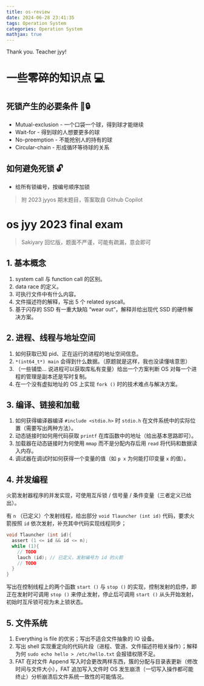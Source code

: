 ```yaml
---
title: os-review
date: 2024-06-28 23:41:35
tags: Operation System
categories: Operation System
mathjax: true
---
```


Thank you. Teacher jyy!

<!--more-->

# 一些零碎的知识点 💻

## 死锁产生的必要条件 🚫🔒

- Mutual-exclusion - 一个口袋一个球，得到球才能继续
- Wait-for - 得到球的人想要更多的球
- No-preemption - 不能抢别人的持有的球
- Circular-chain - 形成循环等待球的关系

## 如何避免死锁 🔓

- 给所有锁编号，按编号顺序加锁


> 附 2023 jyyos 期末题目，答案取自 Github Copilot

# os jyy 2023 final exam

> Sakiyary 回忆版，题面不严谨，可能有疏漏，意会即可

## 1. 基本概念

1. system call 与 function call 的区别。
2. data race 的定义。
3. 可执行文件中有什么内容。
4. 文件描述符的解释，写出 5 个 related syscall。
5. 基于闪存的 SSD 有一重大缺陷 “wear out”，解释并给出现代 SSD 的硬件解决方案。

## 2. 进程、线程与地址空间

1. 如何获取已知 pid、正在运行的进程的地址空间信息。
2. `*(int64_t*) main` 会得到什么数据。（原题就是这样，我也没读懂啥意思）
3. （一些铺垫… 说进程可以获取库私有变量）给出一个方案判断 OS 对每一个进程的管理是副本还是写时复制。
4. 在一个没有虚拟地址的 OS 上实现 `fork ()` 时的技术难点与解决方案。

## 3. 编译、链接和加载

1. 如何获得编译器编译 `#include <stdio.h>` 时 `stdio.h` 在文件系统中的实际位置（需要写出两种方法）。
2. 动态链接时如何用代码获取 `printf` 在库函数中的地址（给出基本思路即可）。
3. 加载器在动态链接时为何使用 `mmap` 而不是分配内存后用 `read` 将代码和数据读入内存。
4. 调试器在调试时如何获得一个变量的值（如 `p x` 为何能打印变量 `x` 的值）。

## 4. 并发编程

火箭发射器程序的并发实现，可使用互斥锁 / 信号量 / 条件变量（三者定义已给出）。

有 `n` （已定义）个发射线程，给出部分 `void Tlauncher (int id)` 代码，要求火箭按照 `id` 依次发射，补充其中代码实现线程同步；

````c
void Tlauncher (int id){
  assert (1 <= id && id <= n);
  while (1){
    // TODO
    lauch (id); // 已定义，发射编号为 id 的火箭
    // TODO
  }
}
````

写出在控制线程上的两个函数 `start ()` 与 `stop ()` 的实现，控制发射的启停，即正在发射时可调用 `stop ()` 来停止发射，停止后可调用 `start ()` 从头开始发射，初始时互斥锁可视为未上锁状态。

## 5. 文件系统

1. Everything is file 的优劣；写出不适合文件抽象的 IO 设备。
2. 写出 shell 实现重定向的代码片段（进程、管道、文件描述符相关操作）；解释为何 `sudo echo hello > /etc/hello.txt` 会报错权限不足。
3. FAT 在对文件 Append 写入时会更改两样东西，簇的分配与目录表更新（修改时间与文件大小），FAT 追加写入文件时 OS 发生崩溃（一切写入操作都可能终止）分析崩溃后文件系统一致性的可能情况。